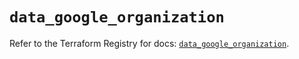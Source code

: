 # `data_google_organization`

Refer to the Terraform Registry for docs: [`data_google_organization`](https://registry.terraform.io/providers/hashicorp/google-beta/5.41.0/docs/data-sources/google_organization).
